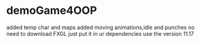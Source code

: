 # demoGame4OOP
added temp char and maps 
added moving animations,idle and punches 
no need to download FXGL just put it in ur dependencies 
use the version 11.17
